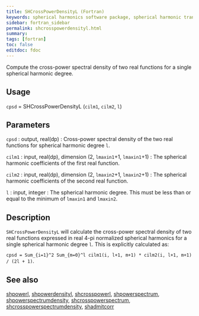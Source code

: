 ```yaml
---
title: SHCrossPowerDensityL (Fortran)
keywords: spherical harmonics software package, spherical harmonic transform, legendre functions, multitaper spectral analysis, fortran, Python, gravity, magnetic field
sidebar: fortran_sidebar
permalink: shcrosspowerdensityl.html
summary:
tags: [fortran]
toc: false
editdoc: fdoc
---
```


Compute the cross-power spectral density of two real functions for a single spherical harmonic degree.

## Usage

`cpsd` = SHCrossPowerDensityL (`cilm1`, `cilm2`, `l`)

## Parameters

`cpsd` : output, real(dp)
:   Cross-power spectral density of the two real functions for spherical harmonic degree `l`.

`cilm1` : input, real(dp), dimension (2, `lmaxin1`+1, `lmaxin1`+1)
:   The spherical harmonic coefficients of the first real function.

`cilm2` : input, real(dp), dimension (2, `lmaxin2`+1, `lmaxin2`+1)
:   The spherical harmonic coefficients of the second real function.

`l` : input, integer
:   The spherical harmonic degree. This must be less than or equal to the minimum of `lmaxin1` and `lmaxin2`.

## Description

`SHCrossPowerDensityL` will calculate the cross-power spectral density of two real functions expressed in real 4-pi normalized spherical harmonics for a single spherical harmonic degree `l`. This is explicitly calculated as:

`cpsd = Sum_{i=1}^2 Sum_{m=0}^l cilm1(i, l+1, m+1) * cilm2(i, l+1, m+1) / (2l + 1)`.

## See also

[shpowerl](shpowerl.html), [shpowerdensityl](shpowerdensityl.html), [shcrosspowerl](shcrosspowerl.html), [shpowerspectrum](shpowerspectrum.html), [shpowerspectrumdensity](shpowerspectrumdensity.html), [shcrosspowerspectrum](shcrosspowerspectrum.html), [shcrosspowerspectrumdensity](shcrosspowerspectrumdensity.html), [shadmitcorr](shadmitcorr.html)
